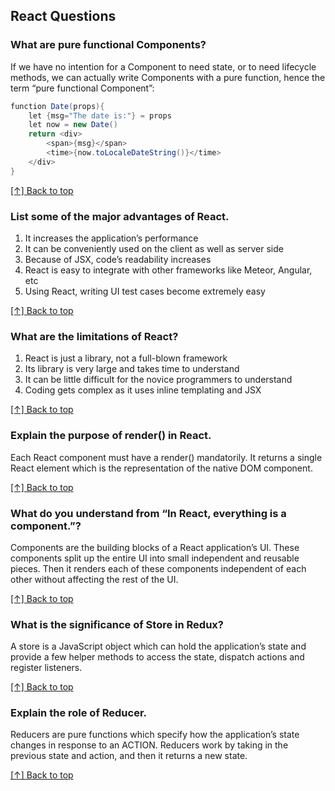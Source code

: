 ## React Questions

### What are pure functional Components?

If we have no intention for a Component to need state, or to need lifecycle methods, we can actually write Components with a pure function, hence the term “pure functional Component”:

```cs
function Date(props){
    let {msg="The date is:"} = props
    let now = new Date()
    return <div>
        <span>{msg}</span>
        <time>{now.toLocaleDateString()}</time>
    </div>
}
```

[[↑] Back to top](#react-questions)

### List some of the major advantages of React.

1. It increases the application’s performance
2. It can be conveniently used on the client as well as server side
3. Because of JSX, code’s readability increases
4. React is easy to integrate with other frameworks like Meteor, Angular, etc
5. Using React, writing UI test cases become extremely easy

[[↑] Back to top](#react-questions)

### What are the limitations of React?

1. React is just a library, not a full-blown framework
2. Its library is very large and takes time to understand
3. It can be little difficult for the novice programmers to understand
4. Coding gets complex as it uses inline templating and JSX

[[↑] Back to top](#react-questions)

### Explain the purpose of render() in React.

Each React component must have a render() mandatorily. It returns a single React element which is the representation of the native DOM component.

[[↑] Back to top](#react-questions)

### What do you understand from “In React, everything is a component.”?

Components are the building blocks of a React application’s UI. These components split up the entire UI into small independent and reusable pieces. Then it renders each of these components independent of each other without affecting the rest of the UI.

[[↑] Back to top](#react-questions)

### What is the significance of Store in Redux?

A store is a JavaScript object which can hold the application’s state and provide a few helper methods to access the state, dispatch actions and register listeners.

[[↑] Back to top](#react-questions)

### Explain the role of Reducer.

Reducers are pure functions which specify how the application’s state changes in response to an ACTION. Reducers work by taking in the previous state and action, and then it returns a new state.

[[↑] Back to top](#react-questions)
